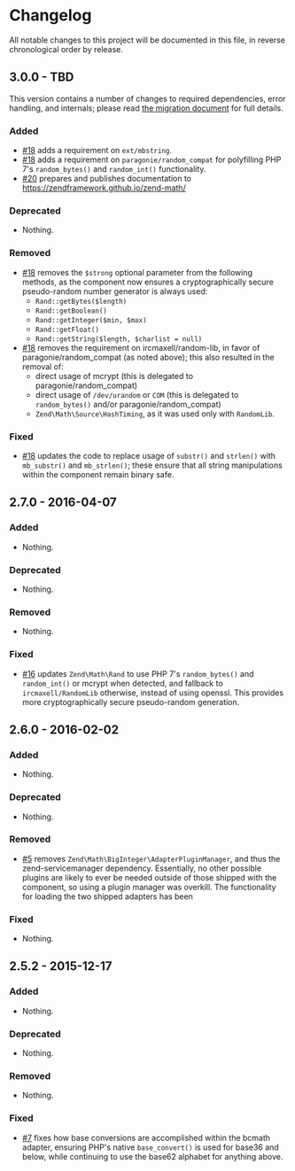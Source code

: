 # Changelog

All notable changes to this project will be documented in this file, in reverse chronological order by release.

## 3.0.0 - TBD

This version contains a number of changes to required dependencies, error
handling, and internals; please read [the migration document](doc/book/migration.md)
for full details.

### Added

- [#18](https://github.com/zendframework/zend-math/pull/18) adds a requirement
  on `ext/mbstring`.
- [#18](https://github.com/zendframework/zend-math/pull/18) adds a requirement
  on `paragonie/random_compat` for polyfilling PHP 7's `random_bytes()` and
  `random_int()` functionality.
- [#20](https://github.com/zendframework/zend-math/pull/20) prepares and
  publishes documentation to https://zendframework.github.io/zend-math/

### Deprecated

- Nothing.

### Removed

- [#18](https://github.com/zendframework/zend-math/pull/18) removes the
  `$strong` optional parameter from the following methods, as the component now
  ensures a cryptographically secure pseudo-random number generator is always
  used:
  - `Rand::getBytes($length)`
  - `Rand::getBoolean()`
  - `Rand::getInteger($min, $max)`
  - `Rand::getFloat()`
  - `Rand::getString($length, $charlist = null)`
- [#18](https://github.com/zendframework/zend-math/pull/18) removes the
  requirement on ircmaxell/random-lib, in favor of paragonie/random_compat (as
  noted above); this also resulted in the removal of:
  - direct usage of mcrypt (this is delegated to paragonie/random_compat)
  - direct usage of `/dev/urandom` or `COM` (this is delegated to
    `random_bytes()` and/or paragonie/random_compat)
  - `Zend\Math\Source\HashTiming`, as it was used only with `RandomLib`.

### Fixed

- [#18](https://github.com/zendframework/zend-math/pull/18) updates the code to
  replace usage of `substr()` and `strlen()` with `mb_substr()` and
  `mb_strlen()`; these ensure that all string manipulations within the component
  remain binary safe.

## 2.7.0 - 2016-04-07

### Added

- Nothing.

### Deprecated

- Nothing.

### Removed

- Nothing.

### Fixed

- [#16](https://github.com/zendframework/zend-math/pull/16) updates
  `Zend\Math\Rand` to use PHP 7's `random_bytes()` and `random_int()` or mcrypt
  when detected, and fallback to `ircmaxell/RandomLib` otherwise, instead of using
  openssl. This provides more cryptographically secure pseudo-random generation.


## 2.6.0 - 2016-02-02

### Added

- Nothing.

### Deprecated

- Nothing.

### Removed

- [#5](https://github.com/zendframework/zend-math/pull/5) removes
  `Zend\Math\BigInteger\AdapterPluginManager`, and thus the zend-servicemanager
  dependency. Essentially, no other possible plugins are likely to ever be
  needed outside of those shipped with the component, so using a plugin manager
  was overkill. The functionality for loading the two shipped adapters has been

### Fixed

- Nothing.

## 2.5.2 - 2015-12-17

### Added

- Nothing.

### Deprecated

- Nothing.

### Removed

- Nothing.

### Fixed

- [#7](https://github.com/zendframework/zend-math/pull/7) fixes how base
  conversions are accomplished within the bcmath adapter, ensuring PHP's native
  `base_convert()` is used for base36 and below, while continuing to use the
  base62 alphabet for anything above.
